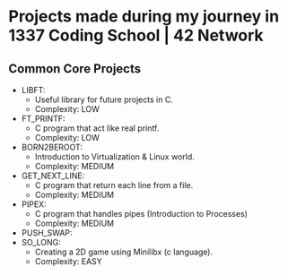 # Projects made during my journey in 1337 Coding School | 42 Network

Common Core Projects
  ------
  * LIBFT:
	  * Useful library for future projects in C.
      * Complexity: LOW
  * FT_PRINTF:
	  * C program that act like real printf.
      * Complexity: LOW
  * BORN2BEROOT:
	  * Introduction to Virtualization & Linux world.
      * Complexity: MEDIUM
  * GET_NEXT_LINE:
	  * C program that return each line from a file.
      * Complexity: MEDIUM
  * PIPEX: 
      * C program that handles pipes (Introduction to Processes)  
      * Complexity: MEDIUM
  * PUSH_SWAP:
  * SO_LONG:
      * Creating a 2D game using Minilibx (c language).
      * Complexity: EASY
